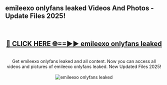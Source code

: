 <h2>emileexo onlyfans leaked Videos And Photos - Update Files 2025!</h2>
<br>
<div align="center">
<h2><a href="https://linkcuts.com/hfmhzwbr" rel="nofollow">🔴 CLICK HERE 🌐==►► emileexo onlyfans leaked</a></h2>
<br>
Get emileexo onlyfans leaked and all content. Now you can access all videos and pictures of emileexo onlyfans leaked. New Updated Files 2025!
<br>
<br>
<a href="https://linkcuts.com/hfmhzwbr" rel="nofollow" data-target="animated-image.originalLink"><img src="https://i.ibb.co.com/WyWwxjT/player-gif2.gif" alt="emileexo onlyfans leaked" style="max-width: 100%; display: inline-block;" data-target="animated-image.originalImage"></a>
</div>
<br>
